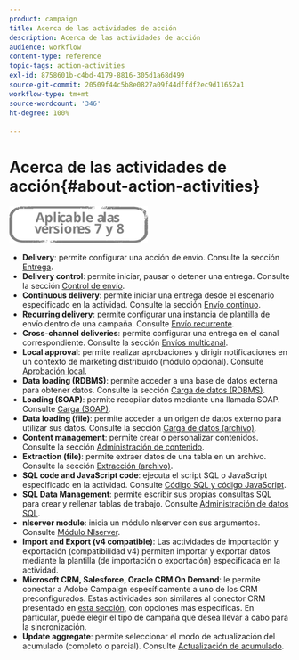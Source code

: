 ```yaml
---
product: campaign
title: Acerca de las actividades de acción
description: Acerca de las actividades de acción
audience: workflow
content-type: reference
topic-tags: action-activities
exl-id: 8758601b-c4bd-4179-8816-305d1a68d499
source-git-commit: 20509f44c5b8e0827a09f44dffdf2ec9d11652a1
workflow-type: tm+mt
source-wordcount: '346'
ht-degree: 100%

---
```


# Acerca de las actividades de acción{#about-action-activities}

![](../../assets/common.svg)

* **Delivery**: permite configurar una acción de envío. Consulte la sección [Entrega](delivery.md).
* **Delivery control**: permite iniciar, pausar o detener una entrega. Consulte la sección [Control de envío](delivery-control.md).
* **Continuous delivery**: permite iniciar una entrega desde el escenario especificado en la actividad. Consulte la sección [Envío continuo](continuous-delivery.md).
* **Recurring delivery**: permite configurar una instancia de plantilla de envío dentro de una campaña. Consulte [Envío recurrente](recurring-delivery.md).
* **Cross-channel deliveries**: permite configurar una entrega en el canal correspondiente. Consulte la sección [Envíos multicanal](cross-channel-deliveries.md).
* **Local approval**: permite realizar aprobaciones y dirigir notificaciones en un contexto de marketing distribuido (módulo opcional). Consulte [Aprobación local](local-approval.md).
* **Data loading (RDBMS)**: permite acceder a una base de datos externa para obtener datos. Consulte la sección [Carga de datos (RDBMS)](data-loading--rdbms-.md).
* **Loading (SOAP)**: permite recopilar datos mediante una llamada SOAP. Consulte [Carga (SOAP)](loading--soap-.md).
* **Data loading (file)**: permite acceder a un origen de datos externo para utilizar sus datos. Consulte la sección [Carga de datos (archivo)](data-loading--file-.md).
* **Content management**: permite crear o personalizar contenidos. Consulte la sección [Administración de contenido](content-management.md).
* **Extraction (file)**: permite extraer datos de una tabla en un archivo. Consulte la sección [Extracción (archivo)](extraction--file-.md).
* **SQL code and JavaScript code**: ejecuta el script SQL o JavaScript especificado en la actividad. Consulte [Código SQL y código JavaScript](sql-code-and-javascript-code.md).
* **SQL Data Management**: permite escribir sus propias consultas SQL para crear y rellenar tablas de trabajo. Consulte [Administración de datos SQL](sql-data-management.md).
* **nlserver module**: inicia un módulo nlserver con sus argumentos. Consulte [Módulo Nlserver](nlserver-module.md).
* **Import and Export (v4 compatible)**: Las actividades de importación y exportación (compatibilidad v4) permiten importar y exportar datos mediante la plantilla (de importación o exportación) especificada en la actividad.
* **Microsoft CRM, Salesforce, Oracle CRM On Demand**: le permite conectar a Adobe Campaign específicamente a uno de los CRM preconfigurados. Estas actividades son similares al conector CRM presentado en [esta sección](crm-connector.md), con opciones más específicas. En particular, puede elegir el tipo de campaña que desea llevar a cabo para la sincronización.
* **Update aggregate**: permite seleccionar el modo de actualización del acumulado (completo o parcial). Consulte [Actualización de acumulado](update-aggregate.md).
